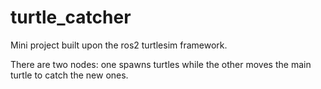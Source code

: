 # turtle_catcher
Mini project built upon the ros2 turtlesim framework.

There are two nodes: one spawns turtles while the other moves the main turtle to catch the new ones.
